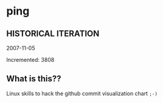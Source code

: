 # ping

## HISTORICAL ITERATION
2007-11-05

Incremented: 3808

## What is this?? 
Linux skills to hack the github commit visualization chart `;-)`

